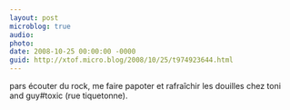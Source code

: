 ```yaml
---
layout: post
microblog: true
audio: 
photo: 
date: 2008-10-25 00:00:00 -0000
guid: http://xtof.micro.blog/2008/10/25/t974923644.html
---
```

pars écouter du rock, me faire papoter et rafraîchir les douilles chez toni and guy#toxic (rue tiquetonne).
